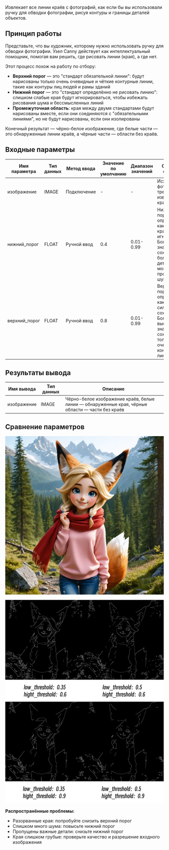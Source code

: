 Извлекает все линии краёв с фотографий, как если бы вы использовали ручку для обводки фотографии, рисуя контуры и границы деталей объектов.

## Принцип работы
Представьте, что вы художник, которому нужно использовать ручку для обводки фотографии. Узел Canny действует как интеллектуальный помощник, помогая вам решить, где рисовать линии (края), а где нет.

Этот процесс похож на работу по отбору:
- **Верхний порог** — это "стандарт обязательной линии": будут нарисованы только очень очевидные и чёткие контурные линии, такие как контуры лиц людей и рамы зданий
- **Нижний порог** — это "стандарт определённо не рисовать линию": слишком слабые края будут игнорироваться, чтобы избежать рисования шума и бессмысленных линий
- **Промежуточная область**: края между двумя стандартами будут нарисованы вместе, если они соединяются с "обязательными линиями", но не будут нарисованы, если они изолированы

Конечный результат — чёрно-белое изображение, где белые части — это обнаруженные линии краёв, а чёрные части — области без краёв.

## Входные параметры

| Имя параметра | Тип данных | Метод ввода | Значение по умолчанию | Диапазон значений | Описание функции |
|---------------|------------|-------------|----------------------|-------------------|------------------|
| изображение | IMAGE | Подключение | - | - | Исходная фотография, требующая извлечения краёв |
| нижний_порог | FLOAT | Ручной ввод | 0.4 | 0.01-0.99 | Нижний порог, определяет, какие слабые края игнорировать. Более низкие значения сохраняют больше деталей, но могут производить шум |
| верхний_порог | FLOAT | Ручной ввод | 0.8 | 0.01-0.99 | Верхний порог, определяет, какие сильные края сохранить. Более высокие значения сохраняют только самые очевидные контурные линии |

## Результаты вывода

| Имя вывода | Тип данных | Описание |
|------------|------------|----------|
| изображение | IMAGE | Чёрно-белое изображение краёв, белые линии — обнаруженные края, чёрные области — части без краёв |

## Сравнение параметров

![Исходное изображение](./asset/input.webp)


![Сравнение параметров](./asset/compare.webp)

**Распространённые проблемы:**
- Разорванные края: попробуйте снизить верхний порог
- Слишком много шума: повысьте нижний порог
- Пропущены важные детали: снизьте нижний порог
- Края слишком грубые: проверьте качество и разрешение входного изображения 